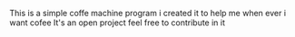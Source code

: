 This is a simple coffe machine program
i created it to help me when ever i want cofee 
It's an open project feel free to contribute in it
